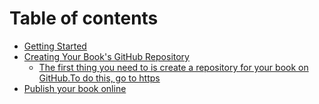 # Table of contents

* [Getting Started](README.md)
* [Creating Your Book's GitHub Repository](creating-your-books-github-repository/README.md)
  * [The first thing you need to is create a repository for your book on GitHub.To do this, go to https](creating-your-books-github-repository/the-first-thing-you-need-to-is-create-a-repository-for-your-book-on-github.to-do-this-go-to-https.md)
* [Publish your book online](publish-your-book-online.md)

